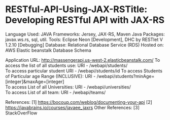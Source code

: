 # RESTful-API-Using-JAX-RSTitle: Developing RESTful API with JAX-RS

Language Used: JAVA
Frameworks: Jersey, JAX-RS, Maven
Java Packages: javax.ws.rs, sql, util.
Tools: Eclipse Neon [Development], DHC by RESTlet V 1.2.10 [Debugging]
Database: Relational Database Service (RDS) 
Hosted on: AWS Elastic beanstalk
Database Schema	 
	




Application URL: http://massengerapi.us-west-2.elasticbeanstalk.com/
To access the list of all students use:
URI - /webapi/students/          
To access particular student
URI -  /webapi/students/id
To access Students of Particular age Range (INCLUSIVE):
 URI - /webapi/students?minAge=[integer]&maxAge=[integer]                   
To access List of all Universities:
URI - /webapi/universities/          		
To access List of all team:
URI  - /webapi/teams/          


References:
[1] https://bocoup.com/weblog/documenting-your-api
[2] https://javabrains.io/courses/javaee_jaxrs
Other References:
[3] StackOverFlow


